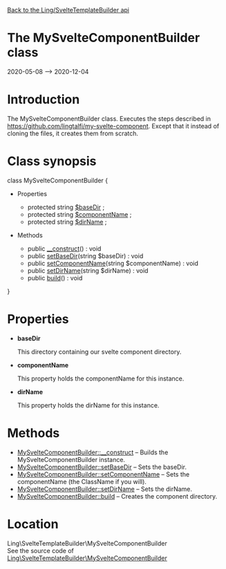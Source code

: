 [Back to the Ling/SvelteTemplateBuilder api](https://github.com/lingtalfi/SvelteTemplateBuilder/blob/master/doc/api/Ling/SvelteTemplateBuilder.md)



The MySvelteComponentBuilder class
================
2020-05-08 --> 2020-12-04






Introduction
============

The MySvelteComponentBuilder class.
Executes the steps described in https://github.com/lingtalfi/my-svelte-component.
Except that it instead of cloning the files, it creates them from scratch.



Class synopsis
==============


class <span class="pl-k">MySvelteComponentBuilder</span>  {

- Properties
    - protected string [$baseDir](#property-baseDir) ;
    - protected string [$componentName](#property-componentName) ;
    - protected string [$dirName](#property-dirName) ;

- Methods
    - public [__construct](https://github.com/lingtalfi/SvelteTemplateBuilder/blob/master/doc/api/Ling/SvelteTemplateBuilder/MySvelteComponentBuilder/__construct.md)() : void
    - public [setBaseDir](https://github.com/lingtalfi/SvelteTemplateBuilder/blob/master/doc/api/Ling/SvelteTemplateBuilder/MySvelteComponentBuilder/setBaseDir.md)(string $baseDir) : void
    - public [setComponentName](https://github.com/lingtalfi/SvelteTemplateBuilder/blob/master/doc/api/Ling/SvelteTemplateBuilder/MySvelteComponentBuilder/setComponentName.md)(string $componentName) : void
    - public [setDirName](https://github.com/lingtalfi/SvelteTemplateBuilder/blob/master/doc/api/Ling/SvelteTemplateBuilder/MySvelteComponentBuilder/setDirName.md)(string $dirName) : void
    - public [build](https://github.com/lingtalfi/SvelteTemplateBuilder/blob/master/doc/api/Ling/SvelteTemplateBuilder/MySvelteComponentBuilder/build.md)() : void

}




Properties
=============

- <span id="property-baseDir"><b>baseDir</b></span>

    This directory containing our svelte component directory.
    
    

- <span id="property-componentName"><b>componentName</b></span>

    This property holds the componentName for this instance.
    
    

- <span id="property-dirName"><b>dirName</b></span>

    This property holds the dirName for this instance.
    
    



Methods
==============

- [MySvelteComponentBuilder::__construct](https://github.com/lingtalfi/SvelteTemplateBuilder/blob/master/doc/api/Ling/SvelteTemplateBuilder/MySvelteComponentBuilder/__construct.md) &ndash; Builds the MySvelteComponentBuilder instance.
- [MySvelteComponentBuilder::setBaseDir](https://github.com/lingtalfi/SvelteTemplateBuilder/blob/master/doc/api/Ling/SvelteTemplateBuilder/MySvelteComponentBuilder/setBaseDir.md) &ndash; Sets the baseDir.
- [MySvelteComponentBuilder::setComponentName](https://github.com/lingtalfi/SvelteTemplateBuilder/blob/master/doc/api/Ling/SvelteTemplateBuilder/MySvelteComponentBuilder/setComponentName.md) &ndash; Sets the componentName (the ClassName if you will).
- [MySvelteComponentBuilder::setDirName](https://github.com/lingtalfi/SvelteTemplateBuilder/blob/master/doc/api/Ling/SvelteTemplateBuilder/MySvelteComponentBuilder/setDirName.md) &ndash; Sets the dirName.
- [MySvelteComponentBuilder::build](https://github.com/lingtalfi/SvelteTemplateBuilder/blob/master/doc/api/Ling/SvelteTemplateBuilder/MySvelteComponentBuilder/build.md) &ndash; Creates the component directory.





Location
=============
Ling\SvelteTemplateBuilder\MySvelteComponentBuilder<br>
See the source code of [Ling\SvelteTemplateBuilder\MySvelteComponentBuilder](https://github.com/lingtalfi/SvelteTemplateBuilder/blob/master/MySvelteComponentBuilder.php)



